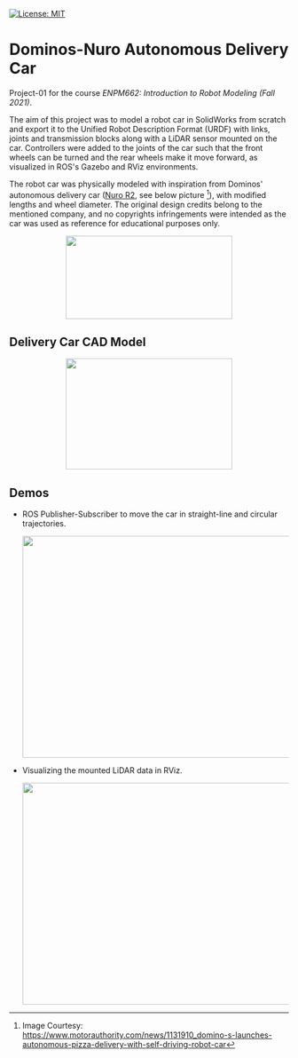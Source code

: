 [![License: MIT](https://img.shields.io/badge/License-MIT-yellow.svg)](https://opensource.org/licenses/MIT)
# Dominos-Nuro Autonomous Delivery Car

Project-01 for the course _ENPM662: Introduction to Robot Modeling (Fall 2021)_.

The aim of this project was to model a robot car in SolidWorks from scratch and export it to the Unified Robot Description Format (URDF) with links, joints and transmission blocks along with a LiDAR sensor mounted on the car. Controllers were added to the joints of the car such that the front wheels can be turned and the rear wheels make it move forward, as visualized in ROS's Gazebo and RViz environments.

The robot car was physically modeled with inspiration from Dominos' autonomous delivery car ([Nuro R2](https://www.nuro.ai/), see below picture [^1]), with modified lengths and wheel diameter. The original design credits belong to the mentioned company, and no copyrights infringements were intended as the car was used as reference for educational purposes only.

<p align="center">
  <img src="https://user-images.githubusercontent.com/40534801/190452292-7cc8bebb-735e-4df0-9a05-2d49c22804f6.jpg" width="300" height="150">
</p>



## Delivery Car CAD Model 
<p align="center">
  <img src="https://user-images.githubusercontent.com/40534801/190447697-565531a1-c546-49b5-85bf-ff634952051a.jpg" width="300" height="200">
</p>



## Demos
* ROS Publisher-Subscriber to move the car in straight-line and circular trajectories. 
  <p align="center">
    <img src="https://user-images.githubusercontent.com/40534801/190451553-f21b54bd-c6c7-4e16-baed-29bf2082836c.gif" width="600" height="400">
  </p>

* Visualizing the mounted LiDAR data in RViz. 
  <p align="center">
    <img src="https://user-images.githubusercontent.com/40534801/190458186-2dc943f1-d527-4841-8fad-7197e41cb4b3.gif" width="600" height="400">
  </p>


[^1]: Image Courtesy: https://www.motorauthority.com/news/1131910_domino-s-launches-autonomous-pizza-delivery-with-self-driving-robot-car
